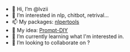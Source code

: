 - 👋 Hi, I’m @lvzii
- 👀 I’m interested in nlp, chitbot, retrival...
- 📫 My packages: [nlpertools](https://github.com/lvzii/nlpertools)
- 🧶 My idea: [Prompt-DIY](https://github.com/lvzii/Prompt-DIY)
- 🌱 I’m currently learning what I'm interested in.
- 💞️ I’m looking to collaborate on ?

<!---
lvzii/lvzii is a ✨ special ✨ repository because its `README.md` (this file) appears on your GitHub profile.
You can click the Preview link to take a look at your changes.
--->
